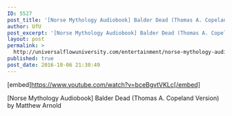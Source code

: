 ```yaml
---
ID: 5527
post_title: '[Norse Mythology Audiobook] Balder Dead (Thomas A. Copeland Version)'
author: UfU
post_excerpt: '[Norse Mythology Audiobook] Balder Dead (Thomas A. Copeland Version) by Matthew Arnold'
layout: post
permalink: >
  http://universalflowuniversity.com/entertainment/norse-mythology-audiobook-balder-dead-thomas-a-copeland-version/
published: true
post_date: 2016-10-06 21:30:49
---
```

[embed]https://www.youtube.com/watch?v=bceBgvtVKLc[/embed]<br>
<p>[Norse Mythology Audiobook] Balder Dead (Thomas A. Copeland Version) by Matthew Arnold</p>